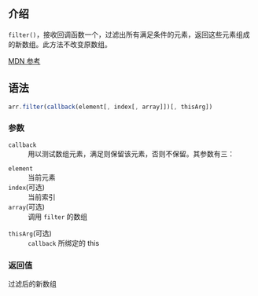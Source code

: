 ## 介绍

`filter()`，接收回调函数一个，过滤出所有满足条件的元素，返回这些元素组成的新数组。此方法不改变原数组。

[MDN 参考](https://developer.mozilla.org/zh-CN/docs/Web/JavaScript/Reference/Global_Objects/Array/filter)

## 语法

```js
arr.filter(callback(element[, index[, array]])[, thisArg])
```

### 参数

<dl>
  <dt><code>callback</code></dt>
  <dd>用以测试数组元素，满足则保留该元素，否则不保留。其参数有三：</dd>
  <dl>
    <dt><code>element</code></dt>
    <dd>当前元素</dd>
    <dt><code>index</code>(可选)</dt>
    <dd>当前索引</dd>
    <dt><code>array</code>(可选)</dt>
    <dd>调用 <code>filter</code> 的数组</dd>
  </dl>
  <dt><code>thisArg</code>(可选)</dt>
  <dd><code>callback</code> 所绑定的 this</dd>
</dl>

### 返回值

过滤后的新数组
